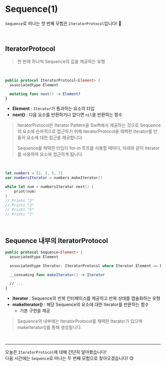 # Sequence(1)

`Sequence`로 떠나는 첫 번째 모험은 `IteratorProtocol`입니다! 🏃

<br>

## IteratorProtocol
> 한 번에 하나씩 Sequence의 값을 제공하는 유형

<br>

```swift
public protocol IteratorProtocol<Element> {
  associatedtype Element

  mutating func next() -> Element?
}
```
- **Element** : `Iterator`가 통과하는 요소의 타입
- **next()** : 다음 요소를 반환하거나 없다면 `nil`을 반환하는 함수

> IteratorProtocol은 Iterator Pattern을 Swift에서 제공하는 것으로 Sequence의 요소에 순차적으로 접근하기 위해 IteratorProtocol을 채택한 Iterator를 만들어 요소에 대한 접근을 제공합니다.
>
> Sequence를 채택한 타입이 for-in 루프를 사용할 때마다, 아래와 같이 Iterator를 사용하여 요소에 접근하게 됩니다.

<br>

```swift
let numbers = [2, 3, 5, 7]
var numbersIterator = numbers.makeIterator()

while let num = numbersIterator.next() {
    print(num)
}
// Prints "2"
// Prints "3"
// Prints "5"
// Prints "7"
```

<br>

## Sequence 내부의 IteratorProtocol

```swift
public protocol Sequence<Element> {
  associatedtype Element

  associatedtype Iterator: IteratorProtocol where Iterator.Element == Element

  __consuming func makeIterator() -> Iterator

  // ...
}
```
- **Iterator** : Sequence의 반복 인터페이스를 제공하고 반복 상태를 캡슐화하는 유형
- **makeIterator()** : 해당 Sequence의 요소에 대한 Iterator를 반환하는 함수
  - 기본 구현을 제공

> Sequence의 내부에는 IteratorProtocol를 채택한 Iterator가 있으며 makeIterator()를 통해 생성됩니다.

<br>

---
오늘은 `IteratorProtocol`에 대해 간단히 알아봤습니다! <br>
다음 시간에는 `Sequence`로 떠나는 두 번째 모험으로 찾아오겠습니다! 😊
